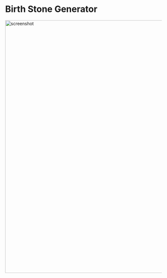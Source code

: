 # Birth Stone Generator


<img width="813" alt="screenshot" src="https://user-images.githubusercontent.com/96832225/223456467-ba5825cd-f8cf-4cb9-b603-5d5055a70474.png">
